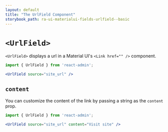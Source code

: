 ```yaml
---
layout: default
title: "The UrlField Component"
storybook_path: ra-ui-materialui-fields-urlfield--basic
---
```


# `<UrlField>`

`<UrlField>` displays a url in a Material UI's `<Link href="" />` component.

```jsx
import { UrlField } from 'react-admin';

<UrlField source="site_url" />
```

## `content`

You can customize the content of the link by passing a string as the `content` prop.

```jsx
import { UrlField } from 'react-admin';

<UrlField source="site_url" content="Visit site" />
```
